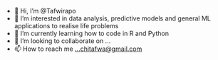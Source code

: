 - 👋 Hi, I’m @Tafwirapo
- 👀 I’m interested in data analysis, predictive models and general ML applications to realise life problems
- 🌱 I’m currently learning how to code in R and Python 
- 💞️ I’m looking to collaborate on ...
- 📫 How to reach me ...chitafwa@gmail.com

<!---
Tafwirapo/Tafwirapo is a ✨ special ✨ repository because its `README.md` (this file) appears on your GitHub profile.
You can click the Preview link to take a look at your changes.
--->
